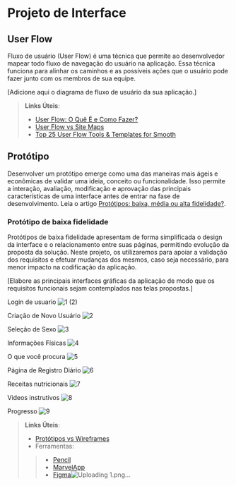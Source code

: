 
# Projeto de Interface

## User Flow

Fluxo de usuário (User Flow) é uma técnica que permite ao desenvolvedor mapear todo fluxo de navegação do usuário na aplicação. Essa técnica funciona para alinhar os caminhos e as possíveis ações que o usuário pode fazer junto com os membros de sua equipe.

[Adicione aqui o diagrama de fluxo de usuário da sua aplicação.] 

> **Links Úteis**:
> - [User Flow: O Quê É e Como Fazer?](https://medium.com/7bits/fluxo-de-usu%C3%A1rio-user-flow-o-que-%C3%A9-como-fazer-79d965872534)
> - [User Flow vs Site Maps](http://designr.com.br/sitemap-e-user-flow-quais-as-diferencas-e-quando-usar-cada-um/)
> - [Top 25 User Flow Tools & Templates for Smooth](https://www.mockplus.com/blog/post/user-flow-tools)

## Protótipo

Desenvolver um protótipo emerge como uma das maneiras mais ágeis e econômicas de validar uma ideia, conceito ou funcionalidade. Isso permite a interação, avaliação, modificação e aprovação das principais características de uma interface antes de entrar na fase de desenvolvimento. Leia o artigo [Protótipos: baixa, média ou alta fidelidade?](https://medium.com/ladies-that-ux-br/prot%C3%B3tipos-baixa-m%C3%A9dia-ou-alta-fidelidade-71d897559135).

### Protótipo de baixa fidelidade

Protótipos de baixa fidelidade apresentam de forma simplificada o design da interface e o relacionamento entre suas páginas, permitindo evolução da proposta da solução. Neste projeto, os utilizaremos para apoiar a validação dos requisitos e efetuar mudanças dos mesmos, caso seja necessário, para menor impacto na codificação da aplicação.

[Elabore as principais interfaces gráficas da aplicação de modo que os requisitos funcionais sejam contemplados nas telas propostas.]


Login de usuario
![1 (2)](https://github.com/ICEI-PUC-Minas-PMV-ADS/pmv-ads-2024-1-e1-proj-web-t14-health-web/assets/166670130/a0b301de-c1e3-439c-9891-3bdc8a514bd4)





Criação de Novo Usuário
![2](https://github.com/ICEI-PUC-Minas-PMV-ADS/pmv-ads-2024-1-e1-proj-web-t14-health-web/assets/166670130/1a8603c6-f7b8-4565-871b-ff092e81e0d9)





Seleção de Sexo
![3](https://github.com/ICEI-PUC-Minas-PMV-ADS/pmv-ads-2024-1-e1-proj-web-t14-health-web/assets/166670130/27983de4-33ce-4f88-88bf-abdb0e277603)





Informações Físicas
![4](https://github.com/ICEI-PUC-Minas-PMV-ADS/pmv-ads-2024-1-e1-proj-web-t14-health-web/assets/166670130/536f9c79-f594-4682-a133-1d863d6af859)





O que você procura 
![5](https://github.com/ICEI-PUC-Minas-PMV-ADS/pmv-ads-2024-1-e1-proj-web-t14-health-web/assets/166670130/53aaa896-c9cd-4350-be60-5f56815d80a4)





Página de Registro Diário
![6](https://github.com/ICEI-PUC-Minas-PMV-ADS/pmv-ads-2024-1-e1-proj-web-t14-health-web/assets/166670130/a8eb18c3-ca11-4c2d-a62d-a746bcc10794)





Receitas nutricionais
![7](https://github.com/ICEI-PUC-Minas-PMV-ADS/pmv-ads-2024-1-e1-proj-web-t14-health-web/assets/166670130/dc571826-1eb8-4d48-b533-1ccbe32e61b4)





Videos instrutivos
![8](https://github.com/ICEI-PUC-Minas-PMV-ADS/pmv-ads-2024-1-e1-proj-web-t14-health-web/assets/166670130/9b622403-e0c4-4718-af67-141d2c2d71d3)



                             

Progresso
![9](https://github.com/ICEI-PUC-Minas-PMV-ADS/pmv-ads-2024-1-e1-proj-web-t14-health-web/assets/166670130/fecf7d49-a49e-4bdc-b98f-a1e62b3cb079)






> **Links Úteis**:
> - [Protótipos vs Wireframes](https://www.nngroup.com/videos/prototypes-vs-wireframes-ux-projects/)
>- Ferramentas:
>> - [Pencil](https://pencil.evolus.vn/)
>> - [MarvelApp](https://marvelapp.com/)     
>> - [Figma](https://www.figma.com/)![Uploading 1.png…]()

     
  

